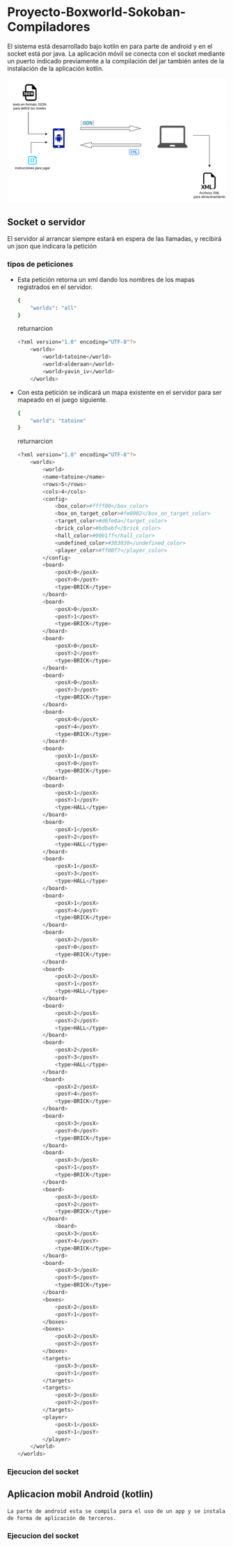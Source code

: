 # Proyecto-Boxworld-Sokoban-Compiladores
El sistema está desarrollado bajo kotlin en para parte de android y en el socket está por java. La aplicación móvil se conecta con el socket mediante un puerto indicado previamente a la compilación del jar también antes de la instalación de la aplicación kotlin.

<img src='/recursos-git/01_1366x768_scrot.png'>

## Socket o servidor

El servidor al arrancar siempre estará en espera de las llamadas, y recibirá un json que indicara la petición

### tipos de peticiones


* Esta petición retorna un xml dando los nombres de los mapas registrados en el servidor.

    ```bash
	{
		"worlds": "all"
	}
    ```

	returnarcion 
	```bash
	<?xml version="1.0" encoding="UTF-8"?>
		<worlds>
			<world>tatoine</world>
			<world>alderaan</world>
			<world>yavin_iv</world>
		</worlds>
    ```
* Con esta petición se indicará un mapa existente en el servidor para ser mapeado en el juego siguiente.

    ```bash
	{
		"world": "tatoine"
	}
    ```

	returnarcion 
	```bash
	<?xml version="1.0" encoding="UTF-8"?>
		<worlds>
			<world>
			<name>tatoine</name>
			<rows>5</rows>
			<cols>4</cols>
			<config>
				<box_color>#ffff00</box_color>
				<box_on_target_color>#fe0002</box_on_target_color>
				<target_color>#d6fe0a</target_color>
				<brick_color>#bdbebf</brick_color>
				<hall_color>#0001ff</hall_color>
				<undefined_color>#303030</undefined_color>
				<player_color>#ff00f7</player_color>
			</config>
			<board>
				<posX>0</posX>
				<posY>0</posY>
				<type>BRICK</type>
			</board>
			<board>
				<posX>0</posX>
				<posY>1</posY>
				<type>BRICK</type>
			</board>
			<board>
				<posX>0</posX>
				<posY>2</posY>
				<type>BRICK</type>
            </board>
			<board>
				<posX>0</posX>
				<posY>3</posY>
				<type>BRICK</type>
			</board>
			<board>
				<posX>0</posX>
				<posY>4</posY>
				<type>BRICK</type>
			</board>
			<board>
				<posX>1</posX>
				<posY>0</posY>
				<type>BRICK</type>
			</board>
			<board>
				<posX>1</posX>
				<posY>1</posY>
				<type>HALL</type>
			</board>
			<board>
				<posX>1</posX>
				<posY>2</posY>
				<type>HALL</type>
			</board>
			<board>
				<posX>1</posX>
				<posY>3</posY>
				<type>HALL</type>
			</board>
			<board>
				<posX>1</posX>
				<posY>4</posY>
				<type>BRICK</type>
			</board>
			<board>
				<posX>2</posX>
				<posY>0</posY>
				<type>BRICK</type>
			</board>
			<board>
				<posX>2</posX>
				<posY>1</posY>
				<type>HALL</type>
			</board>
			<board>
				<posX>2</posX>
				<posY>2</posY>
				<type>HALL</type>
			</board>
			<board>
				<posX>2</posX>
				<posY>3</posY>
				<type>HALL</type>
			</board>
			<board>
				<posX>2</posX>
				<posY>4</posY>
				<type>BRICK</type>
			</board>
			<board>
				<posX>3</posX>
				<posY>0</posY>
				<type>BRICK</type>
			</board>
			<board>
				<posX>3</posX>
				<posY>1</posY>
				<type>BRICK</type>
			</board>
			<board>
				<posX>3</posX>
				<posY>2</posY>
				<type>BRICK</type>
			</board>
				<board>
				<posX>3</posX>
				<posY>4</posY>
				<type>BRICK</type>
			</board>
			<board>
           	 	<posX>3</posX>
				<posY>5</posY>
				<type>BRICK</type>
			</board>
			<boxes>
				<posX>2</posX>
				<posY>1</posY>
			</boxes>
			<boxes>
				<posX>2</posX>
				<posY>2</posY>
			</boxes>
			<targets>
				<posX>3</posX>
				<posY>1</posY>
			</targets>
			<targets>
				<posX>3</posX>
				<posY>2</posY>
			</targets>
			<player>
				<posX>1</posX>
				<posY>1</posY>
			</player>
		</world>
	</worlds>
    ```
### Ejecucion del socket

## Aplicacion mobil Android (kotlin)

	La parte de android esta se compila para el uso de un app y se instala de forma de aplicación de terceros.

### Ejecucion del socket